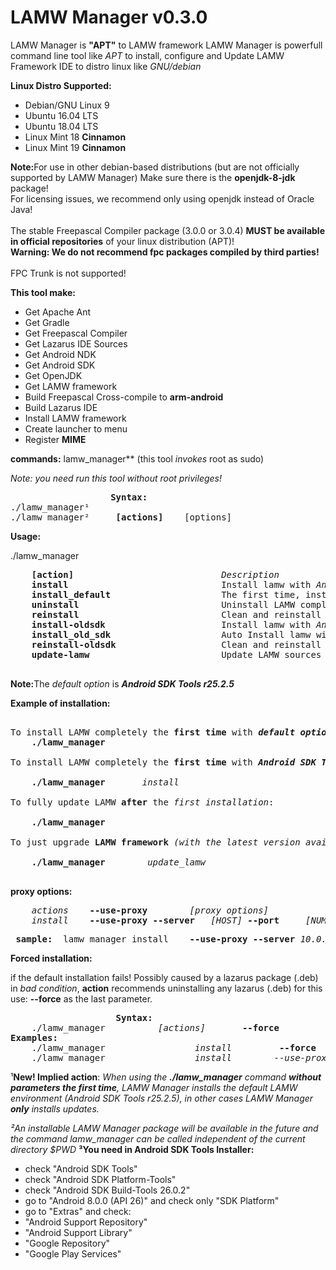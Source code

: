 # **LAMW Manager v0.3.0**

LAMW Manager is  **"APT"** to LAMW framework
LAMW Manager is powerfull   command line tool like *APT* to install, configure and Update LAMW Framework IDE
to distro linux like *GNU/debian*

**Linux Distro Supported:**

<ul>
	<li>Debian/GNU Linux 9</li>
	<li>Ubuntu 16.04 LTS</li>
	<li>Ubuntu 18.04 LTS</li>
	<li>Linux Mint 18 <strong>Cinnamon</strong></li>
	<li>Linux Mint 19 <strong>Cinnamon</strong></li>
</ul>		

<p>
	<strong>Note:</strong>For use in other debian-based distributions (but are not officially supported by LAMW Manager)
Make sure there is the <strong>openjdk-8-jdk</strong> package!
<br>For licensing issues, we recommend only using openjdk instead of Oracle Java!</br>
<br>The stable Freepascal Compiler package (3.0.0 or 3.0.4) <strong>MUST be available in official repositories</strong> of your linux distribution (APT)!
<br><strong>Warning: We do not recommend fpc packages compiled by third parties!</strong></br>
<br>FPC Trunk is not supported!</br>

</p>


**This tool make:**
<ul>
	<li>Get Apache Ant</li>
	<li>Get Gradle</li>
	<li>Get Freepascal Compiler</li>
	<li>Get Lazarus IDE Sources</li>
	<li>Get Android NDK</li>
	<li>Get Android SDK</li>
	<li>Get OpenJDK</li>
	<li>Get LAMW framework</li>
	<li>Build Freepascal Cross-compile to <strong>arm-android</strong></li>
	<li>Build Lazarus IDE</li>
	<li>Install LAMW framework</li>
	<li>Create launcher to menu</li>
	<li>Register <strong>MIME</strong> </li>
</ul>

**commands:**
	lamw_manager** (this tool *invokes* root as sudo) 

*Note: you need run this tool without root privileges!*


<p>
<pre>					<Strong>Syntax:</Strong>
./lamw_manager¹
./lamw_manager² 	<strong>[actions]</strong>    [options]
</pre>
</p>


**Usage:**

<p>
./lamw_manager
	<pre>
	<strong>[action]</strong>                            <em>Description</em>
	<strong>install</strong>                             Install lamw with <em>Android SDK Tools r26.1.1</em>
	<strong>install_default</strong>                     The first time, install LAMW with <strong>default option</strong>, in other cases only install updates.                                                   
	<strong>uninstall</strong>                           Uninstall LAMW completely and erase all settings.
	<strong>reinstall</strong>                           Clean and reinstall <em>LAMW IDE with Android SDK Tools r26.1.1</em>
	<strong>install-oldsdk</strong>                      Install lamw with <em>Android SDK Tools r25.2.5³ GUI</em>
	<strong>install_old_sdk</strong>                     Auto Install lamw with <strong><em>Android SDK Tools r25.2.5 CLI</em></strong>
	<strong>reinstall-oldsdk</strong>                    Clean and reinstall lamw with <em>Android SDK Tools r25.2.5</em>
	<strong>update-lamw</strong>                         Update LAMW sources and rebuild Lazarus IDE
	</pre>
	<strong>Note:</strong>The <em>default option</em> is <strong><em>Android SDK Tools r25.2.5</em></strong>
</p>


<strong>Example of installation:</strong>
<pre> 
To install LAMW completely the <strong>first time</strong> with <strong><em>default option</em></strong>:
	<strong>./lamw_manager</strong>
<br>To install LAMW completely the <strong>first time</strong> with <strong><em>Android SDK Tools r26.1.1:</em></strong></br>
	<strong>./lamw_manager</strong>       <em>install</em>
<br>To fully update LAMW <strong>after</strong> the <em>first installation</em>:</br>
	<strong>./lamw_manager</strong>
<br>To just upgrade <strong>LAMW framework</strong> <em>(with the latest version available in git)</em></br>
	<strong>./lamw_manager</strong>        <em>update_lamw</em>

</pre>
</p>




**proxy options:**
<p>
	<pre>
	<em>actions</em>    <strong>--use-proxy</strong> 		<em>[proxy options]</em>
	<em>install</em>    <strong>--use-proxy --server</strong>	<em>[HOST]</em> <strong>--port</strong> 	<em>[NUMBER]</em>
</pre>
</p>

<pre> <strong>sample:</strong>	lamw_manager install	<strong>--use-proxy	--server</strong> <em>10.0.16.1</em>	<strong>--port</strong>	<em>3128</em> </pre>

**Forced installation:**

<p>
	if the default installation fails!
	Possibly caused by a lazarus package (.deb) in <em>bad condition</em>, <strong>action</strong> recommends uninstalling any lazarus 
	(.deb) for this use: <strong>--force</strong> as the last parameter.
</p>

<p>
	<pre>
					<strong>Syntax:</strong>
	./lamw_manager 			<em>[actions]</em>       <strong>--force</strong>
<strong>Examples:</strong>					 
	./lamw_manager                 <em>install</em>         <strong>--force</strong>
	./lamw_manager                 <em>install</em>        <em>--use-proxy --server 10.0.16.1 --port 3128</em> <strong>--force</strong>
</pre>
</p>

¹<strong>New!
Implied action</strong>:
<em>When using the <strong>./lamw_manager</strong> command <strong>without parameters the first time</strong>, LAMW Manager installs the default LAMW environment (Android SDK Tools r25.2.5), in other cases LAMW Manager <strong>only</strong> installs updates.</em>


<p>
	<em>²An installable LAMW Manager package will be available in the future and the command lamw_manager can be called independent of the current directory $PWD</em>
	<strong>³You need in Android SDK Tools Installer:</strong>
	<ul>
	<li>check "Android SDK Tools"</li>
	<li>check "Android SDK Platform-Tools"</li>			
	<li>check "Android SDK Build-Tools 26.0.2"</li>  	
	<li>go to "Android 8.0.0 (API 26)" and check only "SDK Platform"</li>
	<li>go to "Extras" and check:</li> 
	<li>		"Android Support Repository"</li>				
	<li>		"Android Support Library"</li>				
	<li>		"Google Repository"</li>
	<li>		"Google Play Services" </li>
	</ul>																
</p>

